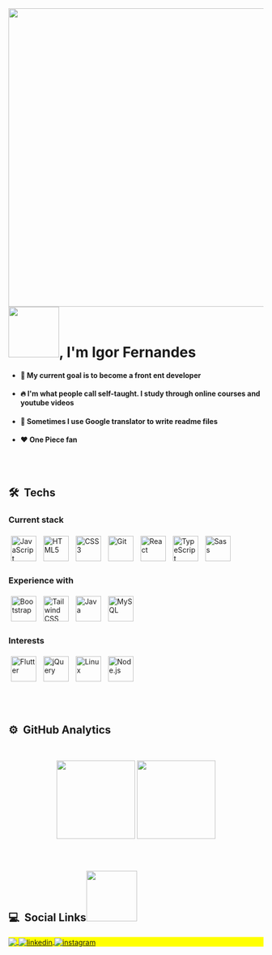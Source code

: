  
<img align="right" height="590em" src="https://raw.githubusercontent.com/gist/fnsigor/d1bdee38801cfc9a1508e3cfd6d2fbde/raw/7c96704c34a96f6ca25dd70b774c74e5a14edd32/githubcard.svg"/>
<h1 align="left"><img src="https://media.giphy.com/media/IcpFUnxQ4F8tYSuE8u/giphy.gif" height="100px">, I'm Igor Fernandes</h1>

 - <h4>🎯 My current goal is to become a front ent developer</h4>
 - <h4>🔥 I'm what people call self-taught. I study through online courses and youtube videos</h4>
 - <h4>🧐 Sometimes I use Google translator to write readme files</h4>
 - <h4>❤ One Piece fan</ht>
 

<br><br>

## 🛠 &nbsp;Techs
   
  <div align="left">
   
   ### Current stack
   
   <img style="margin: 5px" src="https://profilinator.rishav.dev/skills-assets/javascript-original.svg" alt="JavaScript" height="50" /> 
   <img style="margin: 5px" src="https://profilinator.rishav.dev/skills-assets/html5-original-wordmark.svg" alt="HTML5" height="50" />  
   <img style="margin: 5px" src="https://profilinator.rishav.dev/skills-assets/css3-original-wordmark.svg" alt="CSS3" height="50" />   
   <img style="margin: 5px" src="https://profilinator.rishav.dev/skills-assets/git-scm-icon.svg" alt="Git" height="50" />
   <img style="margin: 5px" src="https://profilinator.rishav.dev/skills-assets/react-original-wordmark.svg" alt="React" height="50" />
<img style="margin: 5px" src="https://profilinator.rishav.dev/skills-assets/typescript-original.svg" alt="TypeScript" height="50" />
 <img style="margin: 5px" src="https://profilinator.rishav.dev/skills-assets/sass-original.svg" alt="Sass" height="50" />
 </div>


<div align="left">
   
   ### Experience with 
   <img style="margin: 5px" src="https://profilinator.rishav.dev/skills-assets/bootstrap-plain.svg" alt="Bootstrap" height="50" />   
   <img style="margin: 5px" src="https://profilinator.rishav.dev/skills-assets/tailwindcss.svg" alt="Tailwind CSS" height="50" />
   <img style="margin: 5px" src="https://profilinator.rishav.dev/skills-assets/java-original-wordmark.svg" alt="Java" height="50" />
   <img style="margin: 5px" src="https://profilinator.rishav.dev/skills-assets/mysql-original-wordmark.svg" alt="MySQL" height="50" />      
</div>

<div align="left">
   
   ### Interests
  
   <img style="margin: 5px" src="https://profilinator.rishav.dev/skills-assets/flutterio-icon.svg" alt="Flutter" height="50" />
   <img style="margin: 5px" src="https://profilinator.rishav.dev/skills-assets/jquery.png" alt="jQuery" height="50" />
   <img style="margin: 5px" src="https://profilinator.rishav.dev/skills-assets/linux-original.svg" alt="Linux" height="50" />
   <img style="margin: 5px" src="https://profilinator.rishav.dev/skills-assets/nodejs-original-wordmark.svg" alt="Node.js" height="50" />
</div>


<br><br>

## ⚙️ &nbsp;GitHub Analytics
<br>
<p align="center">
   <img height="155em" src="https://github-readme-stats.vercel.app/api?username=fnsigor&show_icons=true&theme=ocean_dark&include_all_commits=true&count_private=true"/>
   <img height="155em" src="https://github-readme-stats.vercel.app/api/top-langs/?username=fnsigor&layout=compact&langs_count=7&theme=ocean_dark"/>
</p>

<br>

## 💻 &nbsp;Social Links<img src="https://media.giphy.com/media/iqa1oMEDG0wf0fgY2s/giphy.gif" height="100px">

<p align="left" style="background:yellow">
   <a href = "mailto:igorfernamdez@gmail.com">
    <img align="center" src="https://img.shields.io/badge/-igorfernamdez@gmail.com-05122A?style=flat&logo=gmail" target="_blank">
  </a>
  <a href="https://www.linkedin.com/in/fnsigor" target="_blank">
    <img align="center" src="https://img.shields.io/badge/-Igor Fernandes-05122A?style=flat&logo=linkedin" alt="linkedin"/>
  </a>
  <a href="https://instagram.com/fnsigor" target="_blank">
    <img align="center" src="https://img.shields.io/badge/-fnsigor-05122A?style=flat&logo=instagram" alt="instagram"/>
  </a>
</p>



